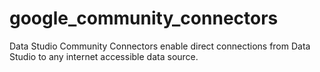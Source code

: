 # google_community_connectors

Data Studio Community Connectors enable direct connections from Data Studio to any internet accessible data source.
